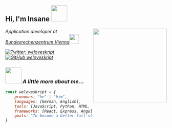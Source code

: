 <h2> Hi, I'm Insane <img src="https://media.giphy.com/media/mGcNjsfWAjY5AEZNw6/giphy.gif" width="50"></h2>
<img align='right' src="https://media.giphy.com/media/ieyl9zmCjO4b4t6qoY/giphy.gif" width="230">
<p><em>Application developer at <a href="http://https://www.brz.gv.at/">Bundesrechenzentrum Vienna</a><img src="https://media.giphy.com/media/fYSnHlufseco8Fh93Z/giphy.gif" width="30"></br>

[![Twitter: weloveskript](https://img.shields.io/twitter/follow/ThaiiBraga?style=social)](https://twitter.com/insaneistbesseral1)
[![GitHub weloveskript](https://img.shields.io/github/followers/thaiane?label=follow&style=social)](https://github.com/weloveskript)


### <img src="https://media.giphy.com/media/VgCDAzcKvsR6OM0uWg/giphy.gif" width="50"> A little more about me...  


```js
const weloveskript = {
    pronouns: "he" | "him",
    languages: [German, English],
    tools: [JavaScript, Python, HTML, CSS],
    frameworks: [React, Express, Angular, Electron],
    goals: "To become a better full-stack developer."
}
